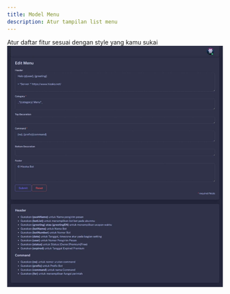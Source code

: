 ```yaml
---
title: Model Menu
description: Atur tampilan list menu
---
```


Atur daftar fitur sesuai dengan style yang kamu sukai
![Menu](../../../assets/features/menu.jpg)
